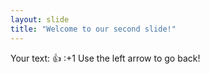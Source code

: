 ```yaml
---
layout: slide
title: "Welcome to our second slide!"
---
```

Your text: 👍 :+1
Use the left arrow to go back!
